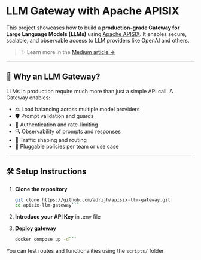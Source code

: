 # LLM Gateway with Apache APISIX

This project showcases how to build a **production-grade Gateway for Large Language Models (LLMs)** using [Apache APISIX](https://apisix.apache.org/). 
It enables secure, scalable, and observable access to LLM providers like OpenAI and others.

> ✨ Learn more in the [Medium article →](https://your-medium-article-link)

---

## 🚀 Why an LLM Gateway?

LLMs in production require much more than just a simple API call. A Gateway enables:

- ⚖️ Load balancing across multiple model providers
- 🛡️ Prompt validation and guards
- 🔐 Authentication and rate-limiting
- 🔍 Observability of prompts and responses
- 🔄 Traffic shaping and routing
- 🧱 Pluggable policies per team or use case


---

## 🛠️ Setup Instructions

1. **Clone the repository**
   ```bash
   git clone https://github.com/adrijh/apisix-llm-gateway.git
   cd apisix-llm-gateway```

2. **Introduce your API Key** in .env file

3. **Deploy gateway**
   ```bash
   docker compose up -d```

You can test routes and functionalities using the `scripts/` folder
